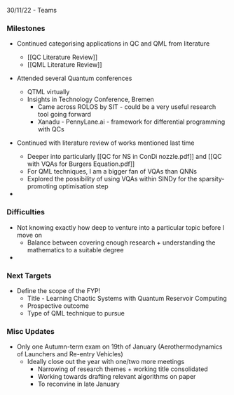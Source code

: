 30/11/22 - Teams

### Milestones

- Continued categorising applications in QC and QML from literature
	- [[QC Literature Review]]
	- [[QML Literature Review]]

- Attended several Quantum conferences
	- QTML virtually
	- Insights in Technology Conference, Bremen
		- Came across ROLOS by SIT - could be a very useful research tool going forward
		- Xanadu - PennyLane.ai - framework for differential programming with QCs

- Continued with literature review of works mentioned last time
	- Deeper into particularly [[QC for NS in ConDi nozzle.pdf]] and [[QC with VQAs for Burgers Equation.pdf]]
	- For QML techniques, I am a bigger fan of VQAs than QNNs
	- Explored the possibility of using VQAs within SINDy for the sparsity-promoting optimisation step
- 



### Difficulties

- Not knowing exactly how deep to venture into a particular topic before I move on
	- Balance between covering enough research + understanding the mathematics to a suitable degree
- 



### Next Targets

- Define the scope of the FYP!
	- Title - Learning Chaotic Systems with Quantum Reservoir Computing
	- Prospective outcome
	- Type of QML technique to pursue



### Misc Updates
- Only one Autumn-term exam on 19th of January (Aerothermodynamics of Launchers and Re-entry Vehicles)
	- Ideally close out the year with one/two more meetings
		- Narrowing of research themes + working title consolidated
		- Working towards drafting relevant algorithms on paper
		- To reconvine in late January